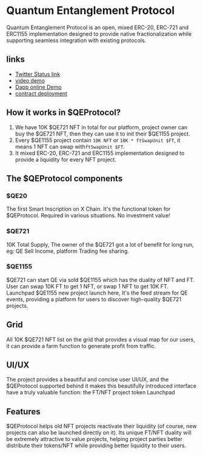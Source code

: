 # Quantum Entanglement Protocol

Quantum Entanglement Protocol is an open, mixed ERC-20, ERC-721 and ERC1155 implementation designed to provide native fractionalization while supporting seamless integration with existing protocols.

## links

* [Twitter Status link](https://x.com/qe_token/status/1869425919527632954)
* [video demo](https://www.loom.com/share/915eb508bd624998b96fc529d723a1ba)
* [Dapp online Demo](https://qe-mantle.vercel.app/)
* [contract deployment](https://explorer.sepolia.mantle.xyz/address/0x02A53f22e2F457671D531A10143Bca5A7DDA1DC2)

## How it works in $QEProtocol?

1. We have 10K $QE721 NFT in total for our platform, project owner can buy the $QE721 NFT, then they can use it to init their $QE1155 project.
2. Every $QE1155 project contain `10K NFT` or `10K * ftSwapUnit $FT`, it means 1 NFT can swap with`ftSwapUnit $FT`.
3. It mixed ERC-20, ERC-721 and ERC1155 implementation designed to provide a liquidity for every NFT project.

## The $QEProtocol components

### $QE20

The first Smart Inscription on X Chain. It's the functional token for $QEProtocol. Required in various situations. No investment value!

### $QE721

10K Total Supply, The owner of the $QE721 got a lot of benefit for long run, eg: QE Sell Income, platform Trading fee sharing.

### $QE1155

$QE721 can start QE via sold $QE1155 which has the duality of NFT and FT. User can swap 10K FT to get 1 NFT, or swap 1 NFT to get 10K FT.
Launchpad $QE1155 new project launch here, It's the feed stream for QE events, providing a platform for users to discover high-quality $QE721 projects.

## Grid

All 10K $QE721 NFT list on the grid that provides a visual map for our users, it can provide a farm function to generate profit from traffic.

## UI/UX

The project provides a beautiful and concise user UI/UX, and the $QEProtocol supported behind it makes this beautifully introduced interface have a truly valuable function: the FT/NFT project token Launchpad

## Features

$QEProtocol helps old NFT projects reactivate their liquidity (of course, new projects can also be launched directly on it).
Its unique FT/NFT duality will be extremely attractive to value projects, helping project parties better distribute their tokens/NFT while providing better liquidity to their users.
